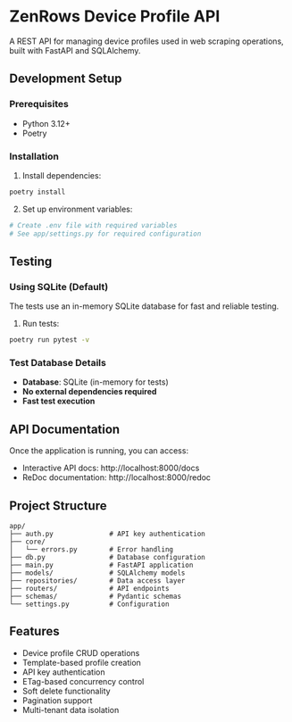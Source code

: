 # ZenRows Device Profile API

A REST API for managing device profiles used in web scraping operations, built with FastAPI and SQLAlchemy.

## Development Setup

### Prerequisites

- Python 3.12+
- Poetry

### Installation

1. Install dependencies:
```bash
poetry install
```

2. Set up environment variables:
```bash
# Create .env file with required variables
# See app/settings.py for required configuration
```

## Testing

### Using SQLite (Default)

The tests use an in-memory SQLite database for fast and reliable testing.

1. Run tests:
```bash
poetry run pytest -v
```

### Test Database Details

- **Database**: SQLite (in-memory for tests)
- **No external dependencies required**
- **Fast test execution**

## API Documentation

Once the application is running, you can access:
- Interactive API docs: http://localhost:8000/docs
- ReDoc documentation: http://localhost:8000/redoc

## Project Structure

```
app/
├── auth.py              # API key authentication
├── core/
│   └── errors.py        # Error handling
├── db.py                # Database configuration
├── main.py              # FastAPI application
├── models/              # SQLAlchemy models
├── repositories/        # Data access layer
├── routers/             # API endpoints
├── schemas/             # Pydantic schemas
└── settings.py          # Configuration
```

## Features

- Device profile CRUD operations
- Template-based profile creation
- API key authentication
- ETag-based concurrency control
- Soft delete functionality
- Pagination support
- Multi-tenant data isolation
